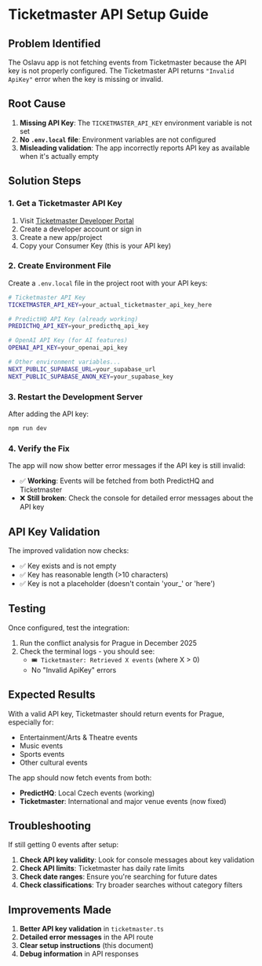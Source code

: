 # Ticketmaster API Setup Guide

## Problem Identified

The Oslavu app is not fetching events from Ticketmaster because the API key is not properly configured. The Ticketmaster API returns `"Invalid ApiKey"` error when the key is missing or invalid.

## Root Cause

1. **Missing API Key**: The `TICKETMASTER_API_KEY` environment variable is not set
2. **No `.env.local` file**: Environment variables are not configured
3. **Misleading validation**: The app incorrectly reports API key as available when it's actually empty

## Solution Steps

### 1. Get a Ticketmaster API Key

1. Visit [Ticketmaster Developer Portal](https://developer.ticketmaster.com/)
2. Create a developer account or sign in
3. Create a new app/project
4. Copy your Consumer Key (this is your API key)

### 2. Create Environment File

Create a `.env.local` file in the project root with your API keys:

```bash
# Ticketmaster API Key
TICKETMASTER_API_KEY=your_actual_ticketmaster_api_key_here

# PredictHQ API Key (already working)
PREDICTHQ_API_KEY=your_predicthq_api_key

# OpenAI API Key (for AI features)
OPENAI_API_KEY=your_openai_api_key

# Other environment variables...
NEXT_PUBLIC_SUPABASE_URL=your_supabase_url
NEXT_PUBLIC_SUPABASE_ANON_KEY=your_supabase_key
```

### 3. Restart the Development Server

After adding the API key:

```bash
npm run dev
```

### 4. Verify the Fix

The app will now show better error messages if the API key is still invalid:

- ✅ **Working**: Events will be fetched from both PredictHQ and Ticketmaster
- ❌ **Still broken**: Check the console for detailed error messages about the API key

## API Key Validation

The improved validation now checks:
- ✅ Key exists and is not empty
- ✅ Key has reasonable length (>10 characters)
- ✅ Key is not a placeholder (doesn't contain 'your_' or 'here')

## Testing

Once configured, test the integration:

1. Run the conflict analysis for Prague in December 2025
2. Check the terminal logs - you should see:
   - `🎟️ Ticketmaster: Retrieved X events` (where X > 0)
   - No "Invalid ApiKey" errors

## Expected Results

With a valid API key, Ticketmaster should return events for Prague, especially for:
- Entertainment/Arts & Theatre events
- Music events  
- Sports events
- Other cultural events

The app should now fetch events from both:
- **PredictHQ**: Local Czech events (working)
- **Ticketmaster**: International and major venue events (now fixed)

## Troubleshooting

If still getting 0 events after setup:

1. **Check API key validity**: Look for console messages about key validation
2. **Check API limits**: Ticketmaster has daily rate limits
3. **Check date ranges**: Ensure you're searching for future dates
4. **Check classifications**: Try broader searches without category filters

## Improvements Made

1. **Better API key validation** in `ticketmaster.ts`
2. **Detailed error messages** in the API route
3. **Clear setup instructions** (this document)
4. **Debug information** in API responses
